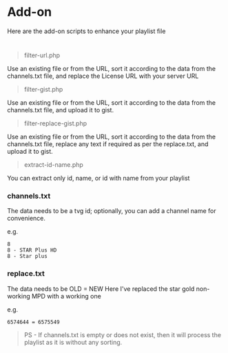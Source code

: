 # Add-on
Here are the add-on scripts to enhance your playlist file
#

>filter-url.php

Use an existing file or from the URL, sort it according to the data from the channels.txt file, and replace the License URL with your server URL

>filter-gist.php

Use an existing file or from the URL, sort it according to the data from the channels.txt file, and upload it to gist.

>filter-replace-gist.php

Use an existing file or from the URL, sort it according to the data from the channels.txt file, replace any text if required as per the replace.txt, and upload it to gist.

>extract-id-name.php



You can extract only id, name, or id with name from your playlist




### channels.txt
The data needs to be a tvg id; optionally, you can add a channel name for convenience.


e.g.
```
8
8 - STAR Plus HD
8 - Star plus
```
### replace.txt

The data needs to be OLD = NEW
Here I've replaced the star gold non-working MPD with a working one

e.g.

```
6574644 = 6575549
```



> PS - If channels.txt is empty or does not exist, then it will process the playlist as it is without any sorting.
